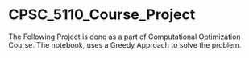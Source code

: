# CPSC_5110_Course_Project
 The Following Project is done as a part of Computational Optimization Course.
 The notebook, uses a Greedy Approach to solve the problem.
